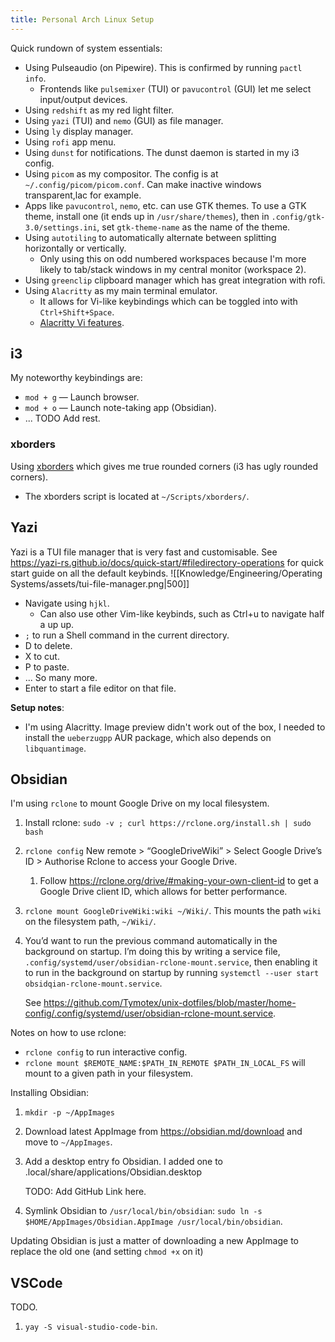 ```yaml
---
title: Personal Arch Linux Setup
---
```


Quick  rundown of system essentials:
- Using Pulseaudio (on Pipewire). This is confirmed by running `pactl info`.
	- Frontends like `pulsemixer` (TUI) or `pavucontrol` (GUI) let me select input/output devices. 
- Using `redshift` as my red light filter.
- Using `yazi` (TUI) and `nemo` (GUI) as file manager.
- Using `ly` display manager.
- Using `rofi` app menu.
- Using `dunst` for notifications. The dunst daemon is started in my i3 config.
- Using `picom` as my compositor. The config is at `~/.config/picom/picom.conf`. Can make inactive windows transparent,lac for example.
- Apps like `pavucontrol`, `nemo`, etc. can use GTK themes. To use a GTK theme, install one (it ends up in `/usr/share/themes`), then in `.config/gtk-3.0/settings.ini`, set `gtk-theme-name` as the name of the theme.
- Using `autotiling` to automatically alternate between splitting horizontally or vertically. 
	- Only using this on odd numbered workspaces because I'm more likely to tab/stack windows in my central monitor (workspace 2).
- Using `greenclip` clipboard manager which has great integration with rofi.
- Using `Alacritty` as my main terminal emulator.
	- It allows for Vi-like keybindings which can be toggled into with `Ctrl+Shift+Space`.
	- [Alacritty Vi features](https://github.com/alacritty/alacritty/blob/master/docs/features.md).

## i3
My noteworthy keybindings are:
- `mod + g` — Launch browser.
- `mod + o` — Launch note-taking app (Obsidian).
- ... TODO Add rest.

### xborders
Using [xborders](https://github.com/deter0/xborder) which gives me true rounded corners (i3 has ugly rounded corners).
- The xborders script is located at `~/Scripts/xborders/`.

## Yazi
Yazi is a TUI file manager that is very fast and customisable. See https://yazi-rs.github.io/docs/quick-start/#filedirectory-operations for quick start guide on all the default keybinds.
![[Knowledge/Engineering/Operating Systems/assets/tui-file-manager.png|500]]
- Navigate using `hjkl`.
	- Can also use other Vim-like keybinds, such as Ctrl+u to navigate half a up up.
- `;` to run a Shell command in the current directory. 
- D to delete.
- X to cut.
- P to paste.
- ... So many more.
- Enter to start a file editor on that file.

**Setup notes**:
- I'm using Alacritty. Image preview didn't work out of the box, I needed to install the `ueberzugpp` AUR package, which also depends on `libquantimage`.

## Obsidian
I'm using `rclone` to mount Google Drive on my local filesystem.

1. Install rclone:
`sudo -v ; curl https://rclone.org/install.sh | sudo bash`
2. `rclone config`
New remote > “GoogleDriveWiki” > Select Google Drive’s ID > Authorise Rclone to access your Google Drive.
    1. Follow https://rclone.org/drive/#making-your-own-client-id to get a Google Drive client ID, which allows for better performance.
3. `rclone mount GoogleDriveWiki:wiki ~/Wiki/`. This mounts the path `wiki` on the filesystem path, `~/Wiki/`. 
4. You’d want to run the previous command automatically in the background on startup. I’m doing this by writing a service file, `.config/systemd/user/obsidian-rclone-mount.service`, then enabling it to run in the background on startup by running `systemctl --user start obsidqian-rclone-mount.service`.

	See https://github.com/Tymotex/unix-dotfiles/blob/master/home-config/.config/systemd/user/obsidian-rclone-mount.service.

Notes on how to use rclone:
- `rclone config` to run interactive config.
- `rclone mount $REMOTE_NAME:$PATH_IN_REMOTE $PATH_IN_LOCAL_FS` will mount to a given path in your filesystem.

Installing Obsidian:
1. `mkdir -p ~/AppImages`
2. Download latest AppImage from https://obsidian.md/download and move to `~/AppImages`.
3. Add a desktop entry fo Obsidian. I added one to .local/share/applications/Obsidian.desktop
    
    TODO: Add GitHub Link here.
4. Symlink Obsidian to `/usr/local/bin/obsidian`: `sudo ln -s $HOME/AppImages/Obsidian.AppImage /usr/local/bin/obsidian`.

Updating Obsidian is just a matter of downloading a new AppImage to replace the old one (and setting `chmod +x` on it)

## VSCode
TODO.

1. `yay -S visual-studio-code-bin`.

